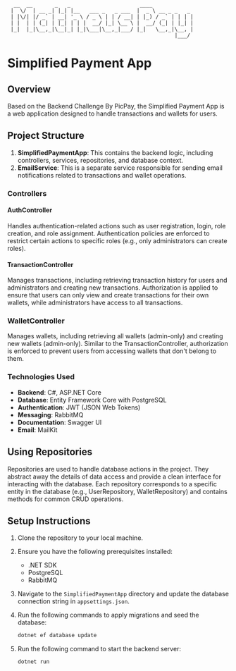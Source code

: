 ```
  __  __       _   _                      ____             
 |  \/  | __ _| |_| |__   ___ _   _ ___  |  _ \ __ _ _   _ 
 | |\/| |/ _` | __| '_ \ / _ \ | | / __| | |_) / _` | | | |
 | |  | | (_| | |_| | | |  __/ |_| \__ \ |  __/ (_| | |_| |
 |_|  |_|\__,_|\__|_| |_|\___|\__,_|___/ |_|   \__,_|\__, |
                                                     |___/ 
```
# Simplified Payment App

## Overview
Based on the Backend Challenge By PicPay, the Simplified Payment App is a web application designed to handle transactions and wallets for users.

## Project Structure

1. **SimplifiedPaymentApp**: This contains the backend logic, including controllers, services, repositories, and database context.
2. **EmailService**: This is a separate service responsible for sending email notifications related to transactions and wallet operations.

### Controllers

#### AuthController
Handles authentication-related actions such as user registration, login, role creation, and role assignment. Authentication policies are enforced to restrict certain actions to specific roles (e.g., only administrators can create roles).

#### TransactionController
Manages transactions, including retrieving transaction history for users and administrators and creating new transactions. Authorization is applied to ensure that users can only view and create transactions for their own wallets, while administrators have access to all transactions.

### WalletController
Manages wallets, including retrieving all wallets (admin-only) and creating new wallets (admin-only). Similar to the TransactionController, authorization is enforced to prevent users from accessing wallets that don't belong to them.

### Technologies Used
- **Backend**: C#, ASP.NET Core
- **Database**: Entity Framework Core with PostgreSQL
- **Authentication**: JWT (JSON Web Tokens)
- **Messaging**: RabbitMQ
- **Documentation**: Swagger UI
- **Email**: MailKit

## Using Repositories
Repositories are used to handle database actions in the project. They abstract away the details of data access and provide a clean interface for interacting with the database. Each repository corresponds to a specific entity in the database (e.g., UserRepository, WalletRepository) and contains methods for common CRUD operations.

## Setup Instructions
1. Clone the repository to your local machine.
2. Ensure you have the following prerequisites installed:
   - .NET SDK
   - PostgreSQL
   - RabbitMQ
3. Navigate to the `SimplifiedPaymentApp` directory and update the database connection string in `appsettings.json`.
4. Run the following commands to apply migrations and seed the database:

   ```bash
   dotnet ef database update
   ```
   
6. Run the following command to start the backend server:

   ```bash
   dotnet run
   ```
